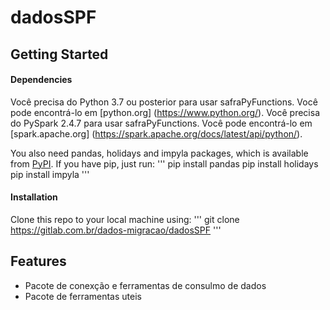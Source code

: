 # dadosSPF

## Getting Started
#### Dependencies
Você precisa do Python 3.7 ou posterior para usar safraPyFunctions.
Você pode encontrá-lo em [python.org] (https://www.python.org/).
Você precisa do PySpark 2.4.7 para usar safraPyFunctions.
Você pode encontrá-lo em [spark.apache.org] (https://spark.apache.org/docs/latest/api/python/).

You also need pandas, holidays and impyla packages, which is available from [PyPI](https://pypi.org). If you have pip, just run:
'''
pip install pandas
pip install holidays
pip install impyla
'''
#### Installation
Clone this repo to your local machine using:
'''
git clone https://gitlab.com.br/dados-migracao/dadosSPF
'''

## Features
- Pacote de conexção e ferramentas de consulmo de dados
- Pacote de ferramentas uteis
